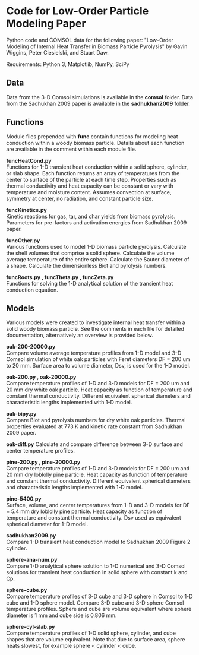 # Code for Low-Order Particle Modeling Paper

Python code and COMSOL data for the following paper: "Low-Order Modeling of
Internal Heat Transfer in Biomass Particle Pyrolysis" by Gavin Wiggins, Peter
Ciesielski, and Stuart Daw.

Requirements: Python 3, Matplotlib, NumPy, SciPy

## Data

Data from the 3-D Comsol simulations is available in the **comsol** folder.
Data from the Sadhukhan 2009 paper is available in the **sadhukhan2009**
folder.

## Functions

Module files prepended with **func** contain functions for modeling heat
conduction within a woody biomass particle. Details about each function are
available in the comment within each module file.

**funcHeatCond.py**  
Functions for 1-D transient heat conduction within a solid sphere, cylinder, or
slab shape. Each function returns an array of temperatures from the center to
surface of the particle at each time step. Properties such as thermal
conductivity and heat capacity can be constant or vary with temperature and
moisture content. Assumes convection at surface, symmetry at center, no
radiation, and constant particle size.

**funcKinetics.py**  
Kinetic reactions for gas, tar, and char yields from biomass pyrolysis.
Parameters for pre-factors and activation energies from Sadhukhan 2009 paper.

**funcOther.py**  
Various functions used to model 1-D biomass particle pyrolysis. Calculate the
shell volumes that comprise a solid sphere. Calculate the volume average
temperature of the entire sphere. Calculate the Sauter diameter of a shape.
Calculate the dimensionless Biot and pyrolysis numbers.

**funcRoots.py , funcTheta.py , funcZeta.py**  
Functions for solving the 1-D analytical solution of the transient heat
conduction equation.

## Models

Various models were created to investigate internal heat transfer within a
solid woody biomass particle. See the comments in each file for detailed
documentation, alternatively an overview is provided below.

**oak-200-20000.py**  
Compare volume average temperature profiles from 1-D model and 3-D Comsol
simulation of white oak particles with Feret diameters DF = 200 um to 20 mm.
Surface area to volume diameter, Dsv, is used for the 1-D model.

**oak-200.py , oak-20000.py**  
Compare temperature profiles of 1-D and 3-D models for DF = 200 um and 20 mm
dry white oak particle. Heat capacity as function of temperature and constant
thermal conductivity. Different equivalent spherical diameters and
characteristic lengths implemented with 1-D model.

**oak-bipy.py**  
Compare Biot and pyrolysis numbers for dry white oak particles. Thermal
properties evaluated at 773 K and kinetic rate constant from Sadhukhan 2009
paper.

**oak-diff.py**
Calculate and compare difference between 3-D surface and center temperature
profiles.

**pine-200.py , pine-20000.py**  
Compare temperature profiles of 1-D and 3-D models for DF = 200 um and 20 mm
dry loblolly pine particle. Heat capacity as function of temperature and
constant thermal conductivity. Different equivalent spherical diameters and
characteristic lengths implemented with 1-D model.

**pine-5400.py**  
Surface, volume, and center temperatures from 1-D and 3-D models for DF = 5.4
mm dry loblolly pine particle. Heat capacity as function of temperature and
constant thermal conductivity. Dsv used as equivalent spherical diameter for
1-D model.

**sadhukhan2009.py**  
Compare 1-D transient heat conduction model to Sadhukhan 2009 Figure 2
cylinder.

**sphere-ana-num.py**  
Compare 1-D analytical sphere solution to 1-D numerical and 3-D Comsol
solutions for transient heat conduction in solid sphere with constant k and Cp.

**sphere-cube.py**  
Compare temperature profiles of 3-D cube and 3-D sphere in Comsol to 1-D cube
and 1-D sphere model. Compare 3-D cube and 3-D sphere Comsol temperature
profiles. Sphere and cube are volume equivalent where sphere diameter is 1 mm
and cube side is 0.806 mm.

**sphere-cyl-slab.py**  
Compare temperature profiles of 1-D solid sphere, cylinder, and cube shapes
that are volume equivalent. Note that due to surface area, sphere heats
slowest, for example sphere < cylinder < cube.

